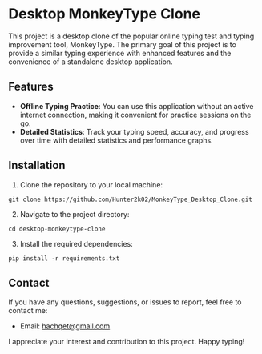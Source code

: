 # Desktop MonkeyType Clone
This project is a desktop clone of the popular online typing test and typing improvement tool, MonkeyType. The primary goal of this project is to provide a similar typing experience with enhanced features and the convenience of a standalone desktop application.

## Features
- **Offline Typing Practice**: You can use this application without an active internet connection, making it convenient for practice sessions on the go.
- **Detailed Statistics**: Track your typing speed, accuracy, and progress over time with detailed statistics and performance graphs.

## Installation

1. Clone the repository to your local machine:

```console
git clone https://github.com/Hunter2k02/MonkeyType_Desktop_Clone.git
```
2. Navigate to the project directory:

```console
cd desktop-monkeytype-clone
```

3. Install the required dependencies:

```console
pip install -r requirements.txt 
```

## Contact
If you have any questions, suggestions, or issues to report, feel free to contact me:
- Email: hachqet@gmail.com

I appreciate your interest and contribution to this project. Happy typing!




